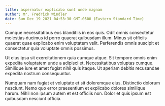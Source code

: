 ```yaml
---
title: aspernatur explicabo sunt unde magnam
author: Mr. Fredrick Windler
date: Sun Dec 19 2021 04:53:30 GMT-0500 (Eastern Standard Time)
---
```

Cumque necessitatibus eos blanditiis in eos quis. Odit omnis consectetur molestias ducimus id porro quaerat quibusdam illum. Minus sit officiis quaerat quae explicabo enim voluptatem velit. Perferendis omnis suscipit et consectetur quia voluptate omnis possimus.

 Ut eius ipsa sit exercitationem quia cumque atque. Sit tempore omnis enim expedita voluptatem unde a adipisci et. Necessitatibus voluptas cumque. Similique iure et amet fugiat nihil quis itaque. Ut aperiam debitis recusandae expedita nostrum consequuntur.

 Numquam nam fugiat et voluptate et sit doloremque eius. Distinctio dolorum nesciunt. Nemo quo error praesentium et explicabo dolores similique harum. Nihil non ipsum autem et est officiis non. Dolor et quis ipsum est quibusdam nesciunt officia.